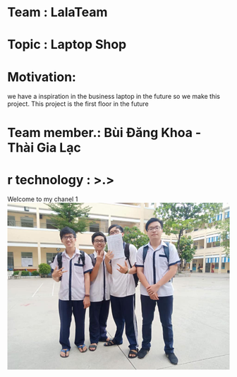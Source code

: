 # Team : LalaTeam
# Topic : Laptop Shop
# Motivation:
we have a inspiration in the business laptop in the future so we make this project. This project is the first floor in the future
# Team member.: Bùi Đăng Khoa - Thài Gia Lạc
# r technology  : >.>     
Welcome to my chanel
1
![](imgreadme/1.jpg)